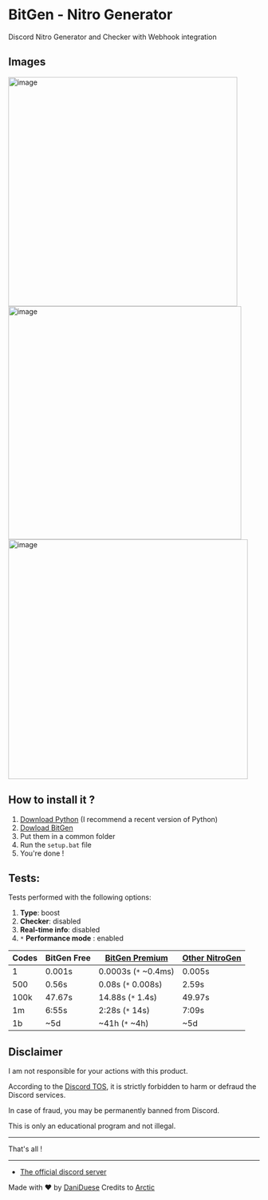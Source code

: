 # BitGen - Nitro Generator

Discord Nitro Generator and Checker with Webhook integration

## Images

<img width="459" alt="image" src="https://user-images.githubusercontent.com/74594229/196062746-c07ab9ea-15d7-4aac-ac73-a62c992e1dba.png">
<img width="467" alt="image" src="https://user-images.githubusercontent.com/74594229/196062784-b4f7e944-3fdd-4b56-af96-eef165d59a10.png">
<img width="480" alt="image" src="https://user-images.githubusercontent.com/74594229/196062835-952fe055-67c0-469e-86ce-a0f5176d5354.png">




## How to install it ?

1. [Download Python](https://www.python.org/downloads/) (I recommend a recent version of Python)
2. [Dowload BitGen](https://github.com/BitStore-Community/BitGen/archive/refs/heads/BitStore.zip)
3. Put them in a common folder
4. Run the `setup.bat` file
5. You're done !

## Tests:
Tests performed with the following options:
1. **Type**: boost
2. **Checker**: disabled
3. **Real-time info**: disabled
4. `*` **Performance mode** : enabled

|  Codes   | BitGen Free | [BitGen Premium](https://discord.com/channels/1004550131867193434/1008324904862625825) | [Other NitroGen](https://github.com/lnxcz/nitro-generator) |
| -------- | ------------- | -------------------- | -------------- |
| 1        | 0.001s        | 0.0003s (`*` ~0.4ms) | 0.005s         |
| 500      | 0.56s         | 0.08s (`*` 0.008s)   | 2.59s          |
| 100k     | 47.67s        | 14.88s (`*` 1.4s)    | 49.97s         |
| 1m       | 6:55s         | 2:28s (`*` 14s)      | 7:09s          |
| 1b       | ~5d           | ~41h (`*` ~4h)       | ~5d            |

## Disclaimer

I am not responsible for your actions with this product.

According to the [Discord TOS](https://discord.com/terms), it is strictly forbidden to harm or defraud the Discord services.

In case of fraud, you may be permanently banned from Discord.

This is only an educational program and not illegal.

***

That's all !

***

- [The official discord server](https://discord.com/invite/uHQFuekVun)


Made with ❤️ by [DaniDuese](https://discord.com/users/1006086677007183922)
Credits to [Arctic](https://articoff.github.io/)
